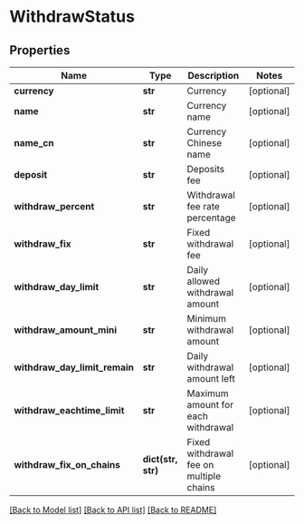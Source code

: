 # WithdrawStatus

## Properties
Name | Type | Description | Notes
------------ | ------------- | ------------- | -------------
**currency** | **str** | Currency | [optional] 
**name** | **str** | Currency name | [optional] 
**name_cn** | **str** | Currency Chinese name | [optional] 
**deposit** | **str** | Deposits fee | [optional] 
**withdraw_percent** | **str** | Withdrawal fee rate percentage | [optional] 
**withdraw_fix** | **str** | Fixed withdrawal fee | [optional] 
**withdraw_day_limit** | **str** | Daily allowed withdrawal amount | [optional] 
**withdraw_amount_mini** | **str** | Minimum withdrawal amount | [optional] 
**withdraw_day_limit_remain** | **str** | Daily withdrawal amount left | [optional] 
**withdraw_eachtime_limit** | **str** | Maximum amount for each withdrawal | [optional] 
**withdraw_fix_on_chains** | **dict(str, str)** | Fixed withdrawal fee on multiple chains | [optional] 

[[Back to Model list]](../README.md#documentation-for-models) [[Back to API list]](../README.md#documentation-for-api-endpoints) [[Back to README]](../README.md)


